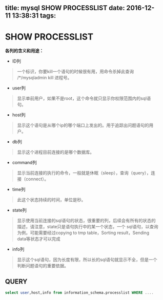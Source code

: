 title: mysql SHOW PROCESSLIST
date: 2016-12-11 13:38:31
tags:
---
# SHOW PROCESSLIST

**各列的含义和用途：**

* ID列

> 一个标识，你要kill一个语句的时候很有用，用命令杀掉此查询 /*/mysqladmin kill 进程号。

* user列

> 显示单前用户，如果不是root，这个命令就只显示你权限范围内的sql语句。

* host列

> 显示这个语句是从哪个ip的哪个端口上发出的。用于追踪出问题语句的用户。

* db列

> 显示这个进程目前连接的是哪个数据库。

* command列

> 显示当前连接的执行的命令，一般就是休眠（sleep），查询（query），连接（connect）。

* time列

> 此这个状态持续的时间，单位是秒。

* state列

> 显示使用当前连接的sql语句的状态，很重要的列，后续会有所有的状态的描述，请注意，state只是语句执行中的某一个状态，一个 sql语句，以查询为例，可能需要经过copying to tmp table，Sorting result，Sending data等状态才可以完成

* info列

> 显示这个sql语句，因为长度有限，所以长的sql语句就显示不全，但是一个判断问题语句的重要依据。
<!-- more -->
## QUERY
```sql
select user,host,info from information_schema.processlist WHERE ....
```

